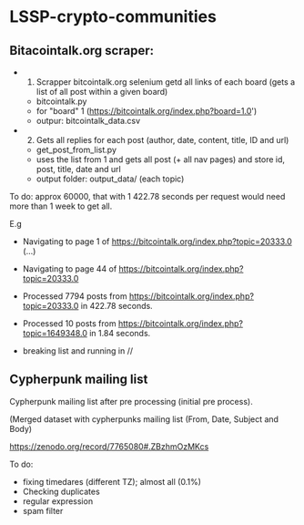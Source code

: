 # LSSP-crypto-communities

## Bitacointalk.org scraper:

- 1. Scrapper bitcointalk.org selenium getd all links of each board (gets a list of all post within a given board) 
   * bitcointalk.py
   * for "board" 1 (https://bitcointalk.org/index.php?board=1.0')
   * outpur: bitcointalk_data.csv
- 2. Gets all replies for each post (author, date, content, title, ID and url)
   * get_post_from_list.py
   * uses the list from 1 and gets all post (+ all nav pages) and store id, post, title, date and url
   * output folder: output_data/ (each topic)
 

To do:
approx 60000, that with 1  422.78 seconds per request would need more than 1 week to get all.

E.g 
* Navigating to page 1 of https://bitcointalk.org/index.php?topic=20333.0
(...)
* Navigating to page 44 of https://bitcointalk.org/index.php?topic=20333.0

* Processed 7794 posts from https://bitcointalk.org/index.php?topic=20333.0 in 422.78 seconds.
* Processed 10 posts from https://bitcointalk.org/index.php?topic=1649348.0 in 1.84 seconds.

* breaking list and running in // 

## Cypherpunk mailing list

Cypherpunk mailing list after pre processing (initial pre process).

(Merged dataset with cypherpunks mailing list (From, Date, Subject and Body)

https://zenodo.org/record/7765080#.ZBzhmOzMKcs

To do:

- fixing timedares (different TZ); almost all (0.1%)
- Checking duplicates
- regular expression
- spam filter
